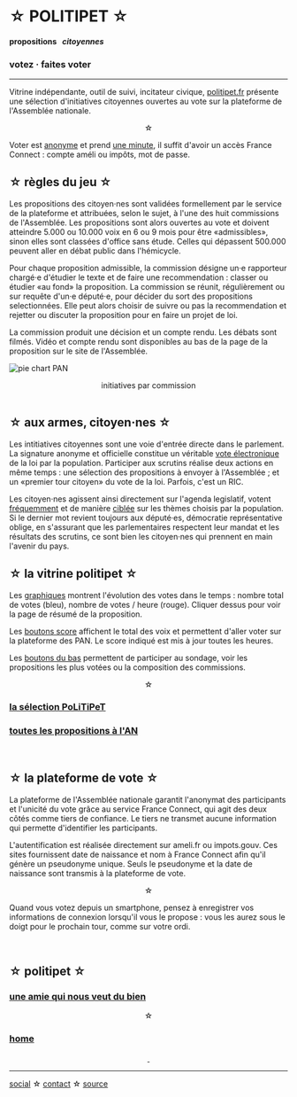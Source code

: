 <div id="header" markdown="1" onclick="location='/'">

☆ POLITIPET ☆
=============

#### propositions   _citoyennes_

### votez · faites voter

</div>

-----

<div class="left" markdown="1">

Vitrine indépendante, outil de suivi, incitateur civique,
[politipet.fr][politipet] présente une sélection d'initiatives citoyennes
ouvertes au vote sur la plateforme de l'Assemblée nationale.

<center>☆</center>

Voter est <u>anonyme</u> et prend <u>une minute</u>,
il suffit d'avoir un accès France Connect : compte améli
ou impôts, mot de passe.


☆ règles du jeu ☆
-----------------

Les propositions des citoyen·nes sont validées formellement par le
service de la plateforme et attribuées, selon le sujet, à l'une des
huit commissions de l'Assemblée. Les propositions sont alors ouvertes
au vote et doivent atteindre 5.000 ou 10.000 voix en 6 ou 9 mois pour
être «admissibles», sinon elles sont classées d'office sans étude. Celles
qui dépassent 500.000 peuvent aller en débat public dans l'hémicycle.

Pour chaque proposition admissible, la commission désigne un·e rapporteur
chargé·e d'étudier le texte et de faire une recommendation : classer ou
étudier «au fond» la proposition. La commission se réunit, régulièrement
ou sur requête d'un·e député·e, pour décider du sort des propositions
selectionnées. Elle peut alors choisir de suivre ou pas la recommendation
et rejetter ou discuter la proposition pour en faire un projet de loi.

La commission produit une décision et un compte rendu. Les débats
sont filmés. Vidéo et compte rendu sont disponibles au bas de la
page de la proposition sur le site de l'Assemblée.

![pie chart PAN](pie-chart-PAN.png)

<center>initiatives par commission</center>
<br>

☆ aux armes, citoyen·nes ☆
--------------------------

Les intitiatives citoyennes sont une voie d'entrée directe
dans le parlement. La signature anonyme et officielle constitue
un véritable <u>vote électronique</u> de la loi par la population.
Participer aux scrutins réalise deux actions en même temps :
une sélection des propositions à envoyer à l'Assemblée ; et un
«premier tour citoyen» du vote de la loi. Parfois, c'est un RIC.

Les citoyen·nes agissent ainsi directement sur l'agenda legislatif,
votent <u>fréquemment</u> et de manière <u>ciblée</u> sur les
thèmes choisis par la population. Si le dernier mot revient toujours
aux député·es, démocratie représentative oblige, en s'assurant que les
parlementaires respectent leur mandat et les résultats des scrutins,
ce sont bien les citoyen·nes qui prennent en main l'avenir du pays.


☆ la vitrine politipet ☆
------------------------

Les <u>graphiques</u> montrent l'évolution des votes dans le temps :
nombre total de votes (bleu), nombre de votes / heure (rouge).
Cliquer dessus pour voir la page de résumé de la proposition.

Les <u>boutons score</u> affichent le total des voix et permettent
d'aller voter sur la plateforme des PAN.  Le score indiqué est
mis à jour toutes les heures.

Les <u>boutons du bas</u> permettent de participer au sondage,
voir les propositions les plus votées ou la composition des
commissions.

<center>☆</center>

### [la sélection PoLiTiPeT](/tdg)

### [toutes les propositions à l'AN][most recent]

<br>


☆ la plateforme de vote ☆
-------------------------

La plateforme de l'Assemblée nationale garantit l'anonymat des
participants et l'unicité du vote grâce au service France Connect,
qui agit des deux côtés comme tiers de confiance. Le tiers ne transmet
aucune information qui permette d'identifier les participants.

L'autentification est réalisée directement sur ameli.fr ou impots.gouv.
Ces sites fournissent date de naissance et nom à France Connect afin
qu'il génère un pseudonyme unique. Seuls le pseudonyme et la date
de naissance sont transmis à la plateforme de vote.

<center>☆</center>

Quand vous votez depuis un smartphone, pensez à enregistrer vos
informations de connexion lorsqu'il vous le propose : vous les
aurez sous le doigt pour le prochain tour, comme sur votre ordi.

<br>


☆ politipet ☆
-------------

### [une amie qui nous veut du bien][intro.seen]

<center>☆</center>

### [home](/)

<center>
<a rel="me" href="https://piaille.fr/@politipet">&nbsp;</a>
</center>

</div>

-----

[social][seenthis] ☆ [contact][email] ☆ [source][github]



[email]: mailto:politipet@laposte.net
[github]: https://github.com/politipet
[seenthis]: https://seenthis.net/people/politipet
[intro.seen]: https://seenthis.net/messages/1010675

[politipet]: https://politipet.fr
[most voted]: https://petitions.assemblee-nationale.fr/initiatives?order=most_voted
[most recent]: https://petitions.assemblee-nationale.fr/initiatives?order=recent
